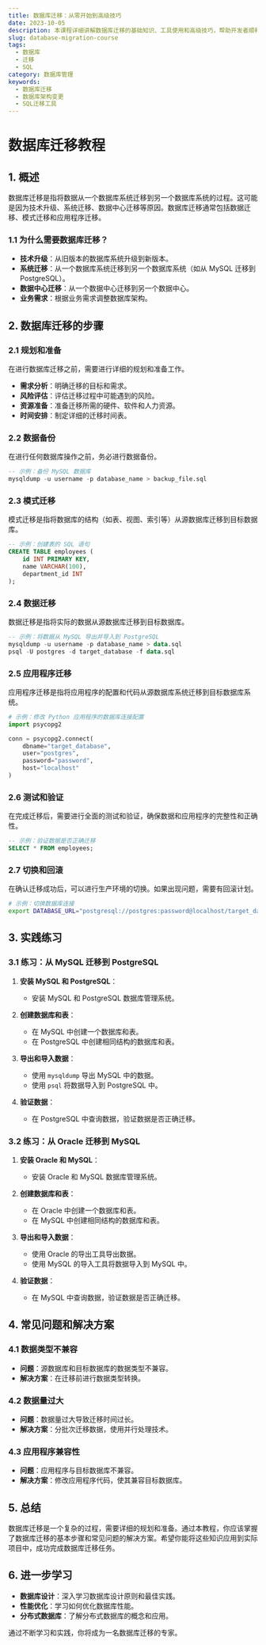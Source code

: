 ```yaml
---
title: 数据库迁移：从零开始到高级技巧
date: 2023-10-05
description: 本课程详细讲解数据库迁移的基础知识、工具使用和高级技巧，帮助开发者顺利完成数据库架构的变更。
slug: database-migration-course
tags:
  - 数据库
  - 迁移
  - SQL
category: 数据库管理
keywords:
  - 数据库迁移
  - 数据库架构变更
  - SQL迁移工具
---
```


# 数据库迁移教程

## 1. 概述

数据库迁移是指将数据从一个数据库系统迁移到另一个数据库系统的过程。这可能是因为技术升级、系统迁移、数据中心迁移等原因。数据库迁移通常包括数据迁移、模式迁移和应用程序迁移。

### 1.1 为什么需要数据库迁移？

- **技术升级**：从旧版本的数据库系统升级到新版本。
- **系统迁移**：从一个数据库系统迁移到另一个数据库系统（如从 MySQL 迁移到 PostgreSQL）。
- **数据中心迁移**：从一个数据中心迁移到另一个数据中心。
- **业务需求**：根据业务需求调整数据库架构。

## 2. 数据库迁移的步骤

### 2.1 规划和准备

在进行数据库迁移之前，需要进行详细的规划和准备工作。

- **需求分析**：明确迁移的目标和需求。
- **风险评估**：评估迁移过程中可能遇到的风险。
- **资源准备**：准备迁移所需的硬件、软件和人力资源。
- **时间安排**：制定详细的迁移时间表。

### 2.2 数据备份

在进行任何数据库操作之前，务必进行数据备份。

```sql
-- 示例：备份 MySQL 数据库
mysqldump -u username -p database_name > backup_file.sql
```

### 2.3 模式迁移

模式迁移是指将数据库的结构（如表、视图、索引等）从源数据库迁移到目标数据库。

```sql
-- 示例：创建表的 SQL 语句
CREATE TABLE employees (
    id INT PRIMARY KEY,
    name VARCHAR(100),
    department_id INT
);
```

### 2.4 数据迁移

数据迁移是指将实际的数据从源数据库迁移到目标数据库。

```sql
-- 示例：将数据从 MySQL 导出并导入到 PostgreSQL
mysqldump -u username -p database_name > data.sql
psql -U postgres -d target_database -f data.sql
```

### 2.5 应用程序迁移

应用程序迁移是指将应用程序的配置和代码从源数据库系统迁移到目标数据库系统。

```python
# 示例：修改 Python 应用程序的数据库连接配置
import psycopg2

conn = psycopg2.connect(
    dbname="target_database",
    user="postgres",
    password="password",
    host="localhost"
)
```

### 2.6 测试和验证

在完成迁移后，需要进行全面的测试和验证，确保数据和应用程序的完整性和正确性。

```sql
-- 示例：验证数据是否正确迁移
SELECT * FROM employees;
```

### 2.7 切换和回滚

在确认迁移成功后，可以进行生产环境的切换。如果出现问题，需要有回滚计划。

```bash
# 示例：切换数据库连接
export DATABASE_URL="postgresql://postgres:password@localhost/target_database"
```

## 3. 实践练习

### 3.1 练习：从 MySQL 迁移到 PostgreSQL

1. **安装 MySQL 和 PostgreSQL**：
   - 安装 MySQL 和 PostgreSQL 数据库管理系统。

2. **创建数据库和表**：
   - 在 MySQL 中创建一个数据库和表。
   - 在 PostgreSQL 中创建相同结构的数据库和表。

3. **导出和导入数据**：
   - 使用 `mysqldump` 导出 MySQL 中的数据。
   - 使用 `psql` 将数据导入到 PostgreSQL 中。

4. **验证数据**：
   - 在 PostgreSQL 中查询数据，验证数据是否正确迁移。

### 3.2 练习：从 Oracle 迁移到 MySQL

1. **安装 Oracle 和 MySQL**：
   - 安装 Oracle 和 MySQL 数据库管理系统。

2. **创建数据库和表**：
   - 在 Oracle 中创建一个数据库和表。
   - 在 MySQL 中创建相同结构的数据库和表。

3. **导出和导入数据**：
   - 使用 Oracle 的导出工具导出数据。
   - 使用 MySQL 的导入工具将数据导入到 MySQL 中。

4. **验证数据**：
   - 在 MySQL 中查询数据，验证数据是否正确迁移。

## 4. 常见问题和解决方案

### 4.1 数据类型不兼容

- **问题**：源数据库和目标数据库的数据类型不兼容。
- **解决方案**：在迁移前进行数据类型转换。

### 4.2 数据量过大

- **问题**：数据量过大导致迁移时间过长。
- **解决方案**：分批次迁移数据，使用并行处理技术。

### 4.3 应用程序兼容性

- **问题**：应用程序与目标数据库不兼容。
- **解决方案**：修改应用程序代码，使其兼容目标数据库。

## 5. 总结

数据库迁移是一个复杂的过程，需要详细的规划和准备。通过本教程，你应该掌握了数据库迁移的基本步骤和常见问题的解决方案。希望你能将这些知识应用到实际项目中，成功完成数据库迁移任务。

## 6. 进一步学习

- **数据库设计**：深入学习数据库设计原则和最佳实践。
- **性能优化**：学习如何优化数据库性能。
- **分布式数据库**：了解分布式数据库的概念和应用。

通过不断学习和实践，你将成为一名数据库迁移的专家。